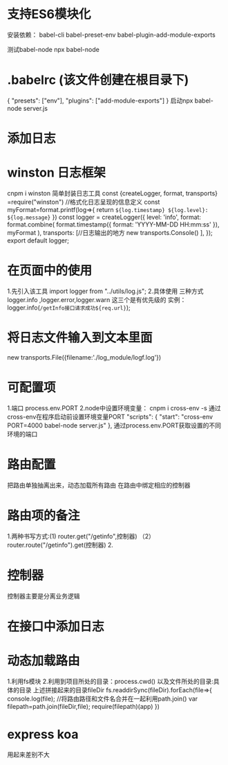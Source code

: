 # 支持ES6模块化
安装依赖：
babel-cli  babel-preset-env  babel-plugin-add-module-exports

测试babel-node
npx babel-node


# .babelrc (该文件创建在根目录下)
{ 
    "presets": ["env"],
    "plugins": ["add-module-exports"]
}
启动npx babel-node server.js
# 添加日志  
# winston 日志框架
cnpm i winston
简单封装日志工具
const {createLogger, format, transports} =require("winston")
//格式化日志呈现的信息定义
const myFormat=format.printf(log=>{
    return `${log.timestamp} ${log.level}: ${log.message}`
})
const logger = createLogger({
    level: 'info',
    format: format.combine(
        format.timestamp({
            format: 'YYYY-MM-DD HH:mm:ss'
        }),
        myFormat
    ),
    transports: [//日志输出的地方
        new transports.Console()
    ],
});
  export default logger;

  # 在页面中的使用
  1.先引入该工具
  import logger from "../utils/log.js";
  2.具体使用
  三种方式 logger.info  ,logger.error,logger.warn  这三个是有优先级的
  实例：
   logger.info(`/getInfo接口请求成功${req.url}`);
   # 将日志文件输入到文本里面
   new transports.File({filename:'./log_module/logf.log'})


   # 可配置项  
   1.端口  process.env.PORT
   2.node中设置环境变量：
   cnpm i cross-env -s
   通过cross-env在程序启动前设置环境变量PORT
   "scripts": {
    "start": "cross-env PORT=4000 babel-node server.js"
  },
  通过process.env.PORT获取设置的不同环境的端口
  # 路由配置
  把路由单独抽离出来，动态加载所有路由
  在路由中绑定相应的控制器
 # 路由项的备注
 1.两种书写方式:(1) router.get("/getinfo",控制器) 
             （2）router.route("/getinfo").get(控制器)
2.

# 控制器
控制器主要是分离业务逻辑

# 在接口中添加日志

# 动态加载路由
1.利用fs模块
2.利用到项目所处的目录：process.cwd()
以及文件所处的目录:具体的目录
上述拼接起来的目录fileDir
fs.readdirSync(fileDir).forEach(file=>{
    console.log(file);
    //将路由路径和文件名合并在一起利用path.join()
    var filepath=path.join(fileDir,file);
    require(filepath)(app)
})

# express koa 
用起来差别不大 








